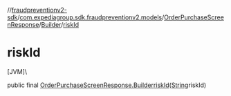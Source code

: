 //[fraudpreventionv2-sdk](../../../../index.md)/[com.expediagroup.sdk.fraudpreventionv2.models](../../index.md)/[OrderPurchaseScreenResponse](../index.md)/[Builder](index.md)/[riskId](risk-id.md)

# riskId

[JVM]\

public final [OrderPurchaseScreenResponse.Builder](index.md)[riskId](risk-id.md)([String](https://docs.oracle.com/javase/8/docs/api/java/lang/String.html)riskId)
